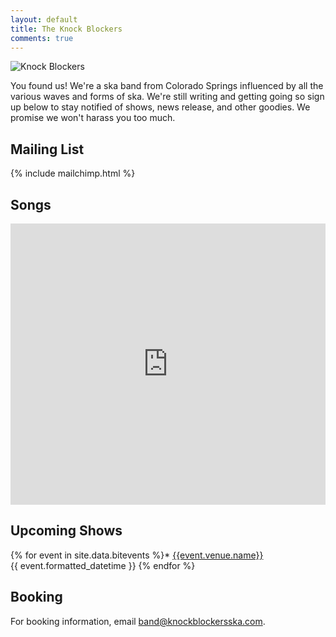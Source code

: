 ```yaml
---
layout: default
title: The Knock Blockers
comments: true
---
```


<script tyhpe="application/ld+json">
{
  "@context": "http://schema.org",
  "@type": "MusicGroup",
  "name": "The Knock Blockers",
  "foundingLocation": {
    "@type": "City",
    "name": "Colorado Springs"
  },
  "foundingDate": "2016",
  "genre": "Ska"
}
</script>

<img class="logo" src="{{ site.baseurl }}/assets/kb_logo_1.png" alt="Knock Blockers" />

You found us! We're a ska band from Colorado Springs influenced by all the various waves and forms of ska. We're still writing and getting going so sign up below to stay notified of shows, news release, and other goodies.  We promise we won't harass you too much.

## Mailing List

{% include mailchimp.html %}

## Songs

<iframe width="100%" height="450" scrolling="no" frameborder="no" src="https://w.soundcloud.com/player/?url=https%3A//api.soundcloud.com/playlists/288598481&amp;auto_play=false&amp;hide_related=false&amp;show_comments=true&amp;show_user=true&amp;show_reposts=false&amp;visual=true"></iframe>

## Upcoming Shows

{% for event in site.data.bitevents %}* [{{event.venue.name}}]({{event.facebook_rsvp_url}})<br />
  {{ event.formatted_datetime }}
{% endfor %}

## Booking

For booking information, email [band@knockblockersska.com](mailto:band@knockblockersska.com).
